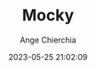 ---
title: Mocky
date: '2023-05-25 21:02:09'
author: Ange Chierchia
layout: post
permalink: /blog/mocky/
format: link
link: https://designer.mocky.io/
categories: "Ressource"
---
